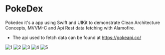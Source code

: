 # PokeDex

Pokedex it's a app using Swift and UIKit to demonstrate Clean Architecture Concepts, MVVM-C and
Api Rest data fetching with Alamofire.

- The api used to fetch data can be found at <https://pokeapi.co/>

![1](/images/1.png)
![2](/images/2.png)
![3](/images/3.png)
![4](/images/4.png)
![5](/images/5.png)